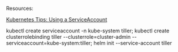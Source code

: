 Resources:


[Kubernetes Tips: Using a ServiceAccount](https://medium.com/better-programming/k8s-tips-using-a-serviceaccount-801c433d0023)


kubectl create serviceaccount -n kube-system tiller; kubectl create clusterrolebinding tiller --clusterrole=cluster-admin --serviceaccount=kube-system:tiller; helm init --service-account tiller